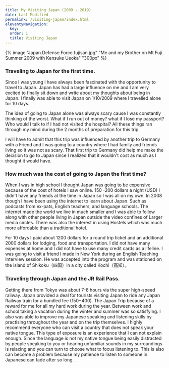 ```yaml
---
title: My Visiting Japan (2009 - 2019) 
date: Last Modified 
permalink: /visiting-japan/index.html
eleventyNavigation:
  key: 
  order: 1
  title: Visiting Japan
---
```


{% image "Japan.Defense.Force.fujisan.jpg" "Me and my Brother on Mt Fuji Summer 2009 with Kensuke Ueoka" "300px" %}

### Traveling to Japan for the first time.

Since I was young I have always been fascinated with the opportunity to travel to Japan. 
Japan has had a large influence on me and I am very excited to finally sit down and write about my thoughts about being in Japan. I finally was able to visit Japan on 1/10/2009 where I travelled alone for 10 days. 

The idea of going to Japan alone was always scary cause I was constantly thinking of the worst. What if I run out of money? what if I lose my passport? Who would I talk to if I had not visited the hospital? All these things ran through my mind during the 2 months of preparation for this trip. 

I will have to admit that this trip was influenced by another trip to Germany with a Friend and I was going to a country where I had family and friends living so it was not as scary. That first trip to Germany did help me make the decision to go to 
Japan since I realized that it wouldn't cost as much as I thought it would have.


### How much was the cost of going to Japan the first time?

When I was in high school I thought Japan was going to be expensive because of the cost of hotels I saw online. 150 -200 dollars a night (USD) I didn't have any friends at the time in Japan so I was all on my own. In 2008 though I have been using the internet to learn about Japan. Such as podcasts from ex-pats, English teachers, and language schools.  The internet made the world we live in much smaller and I was able to follow along with other people living in Japan outside the video confines of Larger media circles. There was also the interest in using Hostels which was much more affordable than a traditional hotel.

For 10 days I paid about 1200 dollars for a round trip ticket and an additional 2000 dollars for lodging, food and transportation. I did not have many expenses at home and I did not have to use many credit cards as a lifeline. I was going to visit a friend I made in New York during an English Teaching Interview session. He was accepted into the program and was stationed on the island of Shikoku（四国）in a city called Kochi（高知）。

### Traveling through Japan and the JR Rail Pass.

Getting there from Tokyo was about 7-8 hours via the super high-speed railway. Japan provided a deal for tourists visiting Japan to ride any Japan Railway train for a bundled fee ($150-$400). The Japan Trip because of a reward for me for all my hard work during the year. Between work and school taking a vacation during the winter and summer was so satisfying. I also was able to improve my Japanese speaking and listening skills by practising throughout the year and on the trip themselves. I highly recommend everyone who can visit a country that does not speak your native tongue. This type of exposure is an experience that I can not explain enough. Since the language is not my native tongue being easily distracted by people speaking to you or hearing unfamiliar sounds in my surroundings is relaxing and you can turn to choose what to focus listening to. This is also can become a problem because my patience to listen to someone in Japanese can fade after so long.
 





